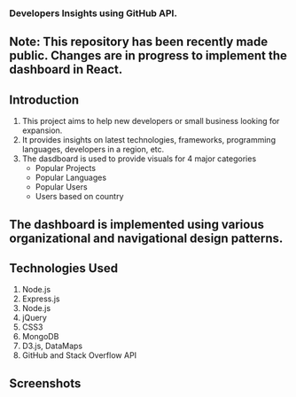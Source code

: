 ### Developers Insights using GitHub API.

## Note: This repository has been recently made public. Changes are in progress to implement the dashboard in React.

## Introduction
1. This project aims to help new developers or small business looking for expansion.
2. It provides insights on latest technologies, frameworks, programming languages, developers in a region, etc.
3. The dasdboard is used to provide visuals for 4 major categories
    * Popular Projects
    * Popular Languages
    * Popular Users
    * Users based on country

## The dashboard is implemented using various organizational and navigational design patterns.

## Technologies Used
  1. Node.js
  2. Express.js
  3. Node.js
  4. jQuery
  5. CSS3
  6. MongoDB
  7. D3.js, DataMaps
  8. GitHub and Stack Overflow API
  
## Screenshots
